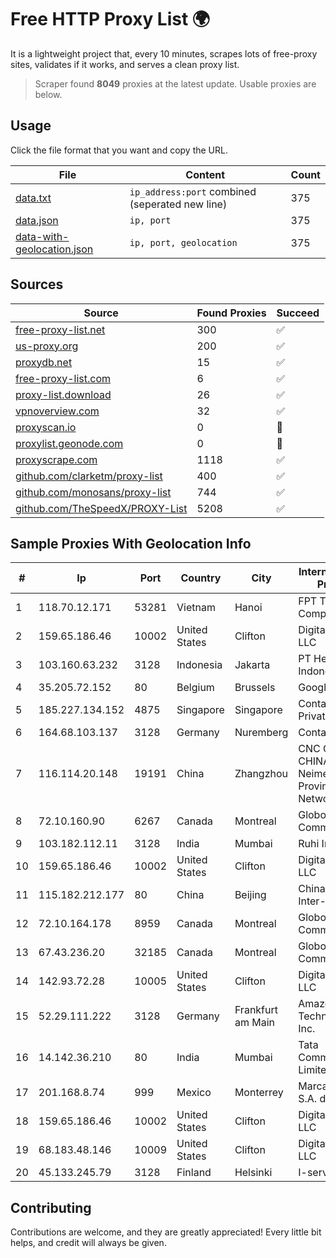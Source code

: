 
# Free HTTP Proxy List 🌍

It is a lightweight project that, every 10 minutes, scrapes lots of free-proxy sites, validates if it works, and serves a clean proxy list.


> Scraper found **8049** proxies at the latest update. Usable proxies are below.

## Usage

Click the file format that you want and copy the URL.


|File|Content|Count|
|----|-------|-----|
|[data.txt](https://raw.githubusercontent.com/themiralay/Proxy-List-World/master/data.txt)|`ip_address:port` combined (seperated new line)|375|
|[data.json](https://raw.githubusercontent.com/themiralay/Proxy-List-World/master/data.json)|`ip, port`|375|
|[data-with-geolocation.json](https://raw.githubusercontent.com/themiralay/Proxy-List-World/master/data-with-geolocation.json)|`ip, port, geolocation`|375|

## Sources

|Source|Found Proxies|Succeed|
|------|-------------|-------|
|[free-proxy-list.net](https://free-proxy-list.net)|300|✅|
|[us-proxy.org](https://www.us-proxy.org)|200|✅|
|[proxydb.net](http://proxydb.net)|15|✅|
|[free-proxy-list.com](https://free-proxy-list.com/?page=&port=&type%5B%5D=http&type%5B%5D=https&up_time=0&search=Search)|6|✅|
|[proxy-list.download](https://www.proxy-list.download/HTTP)|26|✅|
|[vpnoverview.com](https://vpnoverview.com/privacy/anonymous-browsing/free-proxy-servers)|32|✅|
|[proxyscan.io](https://www.proxyscan.io)|0|🚫|
|[proxylist.geonode.com](https://proxylist.geonode.com/api/proxy-list?limit=300&page=1&sort_by=lastChecked&sort_type=desc&protocols=http,https)|0|🚫|
|[proxyscrape.com](https://api.proxyscrape.com/v2/?request=displayproxies&protocol=http&timeout=10000&country=all&ssl=all&anonymity=all)|1118|✅|
|[github.com/clarketm/proxy-list](https://raw.githubusercontent.com/clarketm/proxy-list/master/proxy-list-raw.txt)|400|✅|
|[github.com/monosans/proxy-list](https://raw.githubusercontent.com/monosans/proxy-list/main/proxies/http.txt)|744|✅|
|[github.com/TheSpeedX/PROXY-List](https://raw.githubusercontent.com/TheSpeedX/PROXY-List/master/http.txt)|5208|✅|


## Sample Proxies With Geolocation Info

|#|Ip|Port|Country|City|Internet Service Provider|
|-|--|----|-------|----|-------------------------|
|1|118.70.12.171|53281|Vietnam|Hanoi|FPT Telecom Company|
|2|159.65.186.46|10002|United States|Clifton|DigitalOcean, LLC|
|3|103.160.63.232|3128|Indonesia|Jakarta|PT Herza Digital Indonesia|
|4|35.205.72.152|80|Belgium|Brussels|Google LLC|
|5|185.227.134.152|4875|Singapore|Singapore|Contabo Asia Private Limited|
|6|164.68.103.137|3128|Germany|Nuremberg|Contabo GmbH|
|7|116.114.20.148|19191|China|Zhangzhou|CNC Group CHINA169 Neimeng Province Network|
|8|72.10.160.90|6267|Canada|Montreal|GloboTech Communications|
|9|103.182.112.11|3128|India|Mumbai|Ruhi Infotech|
|10|159.65.186.46|10002|United States|Clifton|DigitalOcean, LLC|
|11|115.182.212.177|80|China|Beijing|China Networks Inter-Exchange|
|12|72.10.164.178|8959|Canada|Montreal|GloboTech Communications|
|13|67.43.236.20|32185|Canada|Montreal|GloboTech Communications|
|14|142.93.72.28|10005|United States|Clifton|DigitalOcean, LLC|
|15|52.29.111.222|3128|Germany|Frankfurt am Main|Amazon Technologies Inc.|
|16|14.142.36.210|80|India|Mumbai|Tata Communications Limited|
|17|201.168.8.74|999|Mexico|Monterrey|Marcatel Com, S.A. de C.V.|
|18|159.65.186.46|10002|United States|Clifton|DigitalOcean, LLC|
|19|68.183.48.146|10009|United States|Clifton|DigitalOcean, LLC|
|20|45.133.245.79|3128|Finland|Helsinki|I-servers LTD|



## Contributing

Contributions are welcome, and they are greatly appreciated! Every
little bit helps, and credit will always be given.

